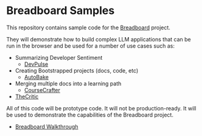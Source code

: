 # Breadboard Samples

This repository contains sample code for the [Breadboard](https://github.com/breadboard-ai/breadboard/) project.

They will demonstrate how to build complex LLM applications that can be run in the browser and be used for a number of use cases such as:

- Summarizing Developer Sentiment
	- [DevPulse](samples/DevPulse)
- Creating Bootstrapped projects (docs, code, etc)
	- [AutoBake](samples/AutoBake)
- Merging multiple docs into a learning path
	- [CourseCrafter](samples/CourseCrafter)
- [TheCritic](samples/TheCritic)

All of this code will be prototype code. It will not be production-ready. It will be used to demonstrate the capabilities of the Breadboard project.

- [Breadboard Walkthrough](samples/Breadboard%20Walkthrough)
